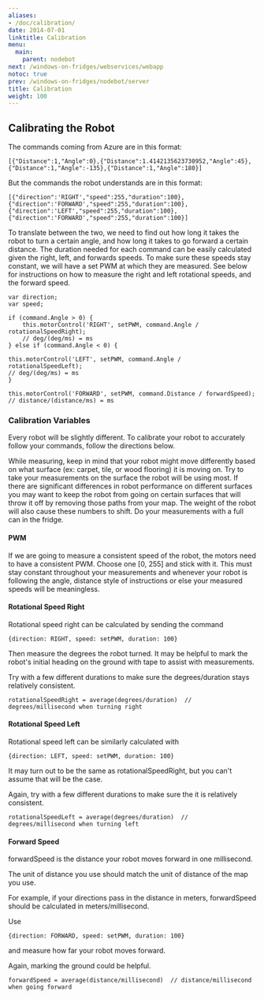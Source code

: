 ```yaml
---
aliases:
- /doc/calibration/
date: 2014-07-01
linktitle: Calibration 
menu:
  main:
    parent: nodebot 
next: /windows-on-fridges/webservices/webapp
notoc: true
prev: /windows-on-fridges/nodebot/server
title: Calibration 
weight: 100 
---
```


## Calibrating the Robot

The commands coming from Azure are in this format: 

    [{"Distance":1,"Angle":0},{"Distance":1.4142135623730952,"Angle":45},{"Distance":1,"Angle":-135},{"Distance":1,"Angle":180}]

But the commands the robot understands are in this format: 

    [{"direction":'RIGHT',"speed":255,"duration":100},{"direction":'FORWARD',"speed":255,"duration":100},{"direction":'LEFT',"speed":255,"duration":100},{"direction":'FORWARD',"speed":255,"duration":100}]
    
To translate between the two, we need to find out how long it takes the robot to turn a certain angle, and how long it takes to go forward a certain distance. The duration needed for each command can be easily calculated given the right, left, and forwards speeds. To make sure these speeds stay constant, we will have a set PWM at which they are measured. See below for instructions on how to measure the right and left rotational speeds, and the forward speed. 

    var direction; 
    var speed; 

    if (command.Angle > 0) { 
        this.motorControl('RIGHT', setPWM, command.Angle / rotationalSpeedRight); 
        // deg/(deg/ms) = ms 
    } else if (command.Angle < 0) { 

    this.motorControl('LEFT', setPWM, command.Angle / rotationalSpeedLeft);  
    // deg/(deg/ms) = ms 
    } 

    this.motorControl('FORWARD', setPWM, command.Distance / forwardSpeed);  
    // distance/(distance/ms) = ms 

### Calibration Variables

Every robot will be slightly different. To calibrate your robot to accurately follow your commands, follow the directions below. 

While measuring, keep in mind that your robot might move differently based on what surface (ex: carpet, tile, or wood flooring) it is moving on. Try to take your measurements on the surface the robot will be using most. If there are significant differences in robot performance on different surfaces you may want to keep the robot from going on certain surfaces that will throw it off by removing those paths from your map. The weight of the robot will also cause these numbers to shift. Do your measurements with a full can in the fridge.

#### PWM

If we are going to measure a consistent speed of the robot, the motors need to have a consistent PWM. Choose one [0, 255] and stick with it. This must stay constant throughout your measurements and whenever your robot is following the angle, distance style of instructions or else your measured speeds will be meaningless. 

#### Rotational Speed Right

Rotational speed right can be calculated by sending the command 

    {direction: RIGHT, speed: setPWM, duration: 100} 
    
Then measure the degrees the robot turned. It may be helpful to mark the robot's initial heading on the ground with tape to assist with measurements. 

Try with a few different durations to make sure the degrees/duration stays relatively consistent. 

    rotationalSpeedRight = average(degrees/duration)  // degrees/millisecond when turning right  

#### Rotational Speed Left

Rotational speed left can be similarly calculated with 

    {direction: LEFT, speed: setPWM, duration: 100} 

It may turn out to be the same as rotationalSpeedRight, but you can't assume that will be the case. 

Again, try with a few different durations to make sure the it is relatively consistent. 

    rotationalSpeedLeft = average(degrees/duration)  // degrees/millisecond when turning left 
    
#### Forward Speed

forwardSpeed is the distance your robot moves forward in one millisecond. 

The unit of distance you use should match the unit of distance of the map you use. 

For example, if your directions pass in the distance in meters, forwardSpeed should be calculated in meters/millisecond.  

Use 

    {direction: FORWARD, speed: setPWM, duration: 100}
    
and measure how far your robot moves forward. 

Again, marking the ground could be helpful. 

    forwardSpeed = average(distance/millisecond)  // distance/millisecond when going forward 

